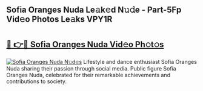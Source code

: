 ## Sofia Oranges Nuda Le𝚊k𝚎d N𝚞𝚍e - Part-5Fp Vid𝚎o Photos Le𝚊ks VPY1R

# <h2><a href="http://fbdtma.evod.top/?m=Sofia+Oranges+Nuda">🔗 👉🔴 Sofia Oranges Nuda Vid𝚎o Ph𝚘t𝚘s</a></h2>

[![Sofia Oranges Nuda N𝚞d𝚎s](https://i.imgur.com/8V9OHl7.gif)](http://fbdtma.evod.top/?m=Sofia+Oranges+Nuda)
Lifestyle and dance enthusiast Sofia Oranges Nuda sharing their passion through social media. Public figure Sofia Oranges Nuda, celebrated for their remarkable achievements and contributions to society. 
